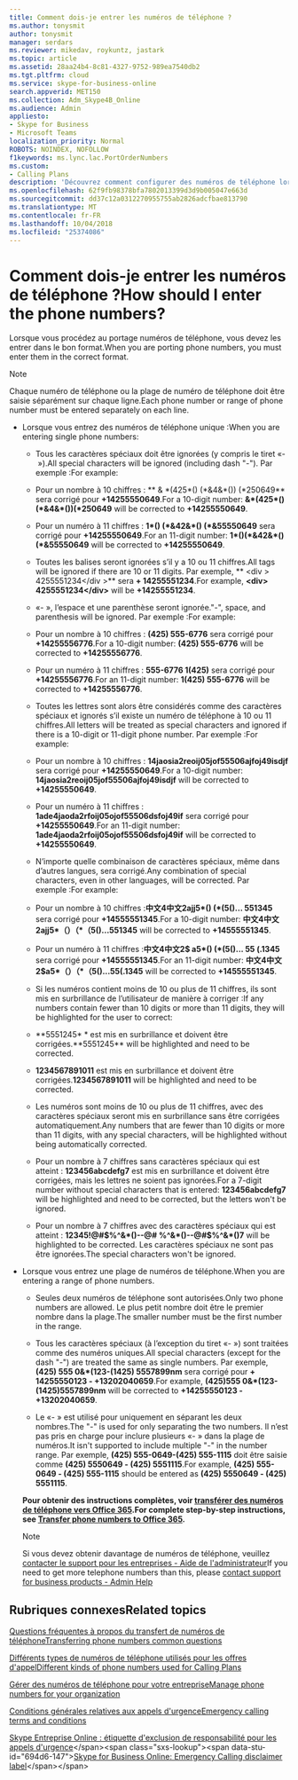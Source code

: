 ```yaml
---
title: Comment dois-je entrer les numéros de téléphone ?
ms.author: tonysmit
author: tonysmit
manager: serdars
ms.reviewer: mikedav, roykuntz, jastark
ms.topic: article
ms.assetid: 28aa24b4-8c81-4327-9752-989ea7540db2
ms.tgt.pltfrm: cloud
ms.service: skype-for-business-online
search.appverid: MET150
ms.collection: Adm_Skype4B_Online
ms.audience: Admin
appliesto:
- Skype for Business
- Microsoft Teams
localization_priority: Normal
ROBOTS: NOINDEX, NOFOLLOW
f1keywords: ms.lync.lac.PortOrderNumbers
ms.custom:
- Calling Plans
description: 'Découvrez comment configurer des numéros de téléphone lorsque vous les au port Skype pour les entreprises. '
ms.openlocfilehash: 62f9fb98378bfa7802013399d3d9b005047e663d
ms.sourcegitcommit: dd37c12a0312270955755ab2826adcfbae813790
ms.translationtype: MT
ms.contentlocale: fr-FR
ms.lasthandoff: 10/04/2018
ms.locfileid: "25374086"
---
```

# <a name="how-should-i-enter-the-phone-numbers"></a><span data-ttu-id="694d6-103">Comment dois-je entrer les numéros de téléphone ?</span><span class="sxs-lookup"><span data-stu-id="694d6-103">How should I enter the phone numbers?</span></span>

<span data-ttu-id="694d6-104">Lorsque vous procédez au portage numéros de téléphone, vous devez les entrer dans le bon format.</span><span class="sxs-lookup"><span data-stu-id="694d6-104">When you are porting phone numbers, you must enter them in the correct format.</span></span> 
  
> [!NOTE]
> <span data-ttu-id="694d6-105">Chaque numéro de téléphone ou la plage de numéro de téléphone doit être saisie séparément sur chaque ligne.</span><span class="sxs-lookup"><span data-stu-id="694d6-105">Each phone number or range of phone number must be entered separately on each line.</span></span> 
  
- <span data-ttu-id="694d6-106">Lorsque vous entrez des numéros de téléphone unique :</span><span class="sxs-lookup"><span data-stu-id="694d6-106">When you are entering single phone numbers:</span></span>
    
  - <span data-ttu-id="694d6-107">Tous les caractères spéciaux doit être ignorées (y compris le tiret «- »).</span><span class="sxs-lookup"><span data-stu-id="694d6-107">All special characters will be ignored (including dash "-").</span></span> <span data-ttu-id="694d6-108">Par exemple :</span><span class="sxs-lookup"><span data-stu-id="694d6-108">For example:</span></span>
    
  - <span data-ttu-id="694d6-109">Pour un nombre à 10 chiffres : \*\* &amp; \*(425\*() (\*&amp;4&amp;\*()) (\*250649\*\* sera corrigé pour **+14255550649**.</span><span class="sxs-lookup"><span data-stu-id="694d6-109">For a 10-digit number: **&amp;\*(425\*()(\*&amp;4&amp;\*())(\*250649** will be corrected to **+14255550649**.</span></span>
    
  - <span data-ttu-id="694d6-110">Pour un numéro à 11 chiffres : **1\*() (\*&amp;42&amp;\*() (\*&amp;55550649** sera corrigé pour **+14255550649**.</span><span class="sxs-lookup"><span data-stu-id="694d6-110">For an 11-digit number: **1\*()(\*&amp;42&amp;\*()(\*&amp;55550649** will be corrected to **+14255550649**.</span></span>
    
  - <span data-ttu-id="694d6-111">Toutes les balises seront ignorées s’il y a 10 ou 11 chiffres.</span><span class="sxs-lookup"><span data-stu-id="694d6-111">All tags will be ignored if there are 10 or 11 digits.</span></span> <span data-ttu-id="694d6-112">Par exemple, \*\* \<div > 4255551234\</div >\*\* sera **+ 14255551234**.</span><span class="sxs-lookup"><span data-stu-id="694d6-112">For example, **\<div> 4255551234\</div>** will be **+14255551234**.</span></span>
    
  - <span data-ttu-id="694d6-113">«- », l’espace et une parenthèse seront ignorée.</span><span class="sxs-lookup"><span data-stu-id="694d6-113">"-", space, and parenthesis will be ignored.</span></span> <span data-ttu-id="694d6-114">Par exemple :</span><span class="sxs-lookup"><span data-stu-id="694d6-114">For example:</span></span>
    
  - <span data-ttu-id="694d6-115">Pour un nombre à 10 chiffres : **(425) 555-6776** sera corrigé pour **+14255556776**.</span><span class="sxs-lookup"><span data-stu-id="694d6-115">For a 10-digit number: **(425) 555-6776** will be corrected to **+14255556776**.</span></span>
    
  - <span data-ttu-id="694d6-116">Pour un numéro à 11 chiffres : **555-6776 1(425)** sera corrigé pour **+14255556776**.</span><span class="sxs-lookup"><span data-stu-id="694d6-116">For an 11-digit number: **1(425) 555-6776** will be corrected to **+14255556776**.</span></span>
    
  - <span data-ttu-id="694d6-117">Toutes les lettres sont alors être considérés comme des caractères spéciaux et ignorés s’il existe un numéro de téléphone à 10 ou 11 chiffres.</span><span class="sxs-lookup"><span data-stu-id="694d6-117">All letters will be treated as special characters and ignored if there is a 10-digit or 11-digit phone number.</span></span> <span data-ttu-id="694d6-118">Par exemple :</span><span class="sxs-lookup"><span data-stu-id="694d6-118">For example:</span></span>
    
  - <span data-ttu-id="694d6-119">Pour un nombre à 10 chiffres : **14jaosia2reoij05jof55506ajfoj49isdjf** sera corrigé pour **+14255550649**.</span><span class="sxs-lookup"><span data-stu-id="694d6-119">For a 10-digit number: **14jaosia2reoij05jof55506ajfoj49isdjf** will be corrected to **+14255550649**.</span></span>
    
  - <span data-ttu-id="694d6-120">Pour un numéro à 11 chiffres : **1ade4jaoda2rfoij05ojof55506dsfoj49if** sera corrigé pour **+14255550649**.</span><span class="sxs-lookup"><span data-stu-id="694d6-120">For an 11-digit number: **1ade4jaoda2rfoij05ojof55506dsfoj49if** will be corrected to **+14255550649**.</span></span>
    
  - <span data-ttu-id="694d6-121">N’importe quelle combinaison de caractères spéciaux, même dans d’autres langues, sera corrigé.</span><span class="sxs-lookup"><span data-stu-id="694d6-121">Any combination of special characters, even in other languages, will be corrected.</span></span> <span data-ttu-id="694d6-122">Par exemple :</span><span class="sxs-lookup"><span data-stu-id="694d6-122">For example:</span></span> 
    
  - <span data-ttu-id="694d6-123">Pour un nombre à 10 chiffres :**中文4中文2ajj5\*() (\*(5()... 551345** sera corrigé pour **+14555551345**.</span><span class="sxs-lookup"><span data-stu-id="694d6-123">For a 10-digit number: **中文4中文2ajj5\*（）（\*（5()...551345** will be corrected to **+14555551345**.</span></span>
    
  - <span data-ttu-id="694d6-124">Pour un numéro à 11 chiffres :**中文4中文2$ a5\*() (\*(5()... 55 (.1345** sera corrigé pour **+14555551345**.</span><span class="sxs-lookup"><span data-stu-id="694d6-124">For an 11-digit number: **中文4中文2$a5\*（）（\*（5()...55(.1345** will be corrected to **+14555551345**.</span></span>
    
  - <span data-ttu-id="694d6-125">Si les numéros contient moins de 10 ou plus de 11 chiffres, ils sont mis en surbrillance de l’utilisateur de manière à corriger :</span><span class="sxs-lookup"><span data-stu-id="694d6-125">If any numbers contain fewer than 10 digits or more than 11 digits, they will be highlighted for the user to correct:</span></span>
    
  - <span data-ttu-id="694d6-126">\*\*5551245\* \* est mis en surbrillance et doivent être corrigées.</span><span class="sxs-lookup"><span data-stu-id="694d6-126">\*\*5551245\*\* will be highlighted and need to be corrected.</span></span>
    
  - <span data-ttu-id="694d6-127">**1234567891011** est mis en surbrillance et doivent être corrigées.</span><span class="sxs-lookup"><span data-stu-id="694d6-127">**1234567891011** will be highlighted and need to be corrected.</span></span>
    
  - <span data-ttu-id="694d6-128">Les numéros sont moins de 10 ou plus de 11 chiffres, avec des caractères spéciaux seront mis en surbrillance sans être corrigées automatiquement.</span><span class="sxs-lookup"><span data-stu-id="694d6-128">Any numbers that are fewer than 10 digits or more than 11 digits, with any special characters, will be highlighted without being automatically corrected.</span></span>
    
  - <span data-ttu-id="694d6-129">Pour un nombre à 7 chiffres sans caractères spéciaux qui est atteint : **123456abcdefg7** est mis en surbrillance et doivent être corrigées, mais les lettres ne soient pas ignorées.</span><span class="sxs-lookup"><span data-stu-id="694d6-129">For a 7-digit number without special characters that is entered: **123456abcdefg7** will be highlighted and need to be corrected, but the letters won't be ignored.</span></span>
    
  - <span data-ttu-id="694d6-130">Pour un nombre à 7 chiffres avec des caractères spéciaux qui est atteint : **12345!@#$%^&amp;\*()--@# $% ^&amp;\*() 7** est mise en surbrillance pour être corrigées.</span><span class="sxs-lookup"><span data-stu-id="694d6-130">For a 7-digit number with special characters that is entered: **12345!@#$%^&amp;\*()--@#$%^&amp;\*()7** will be highlighted to be corrected.</span></span> <span data-ttu-id="694d6-131">Les caractères spéciaux ne sont pas être ignorées.</span><span class="sxs-lookup"><span data-stu-id="694d6-131">The special characters won't be ignored.</span></span>
    
- <span data-ttu-id="694d6-132">Lorsque vous entrez une plage de numéros de téléphone.</span><span class="sxs-lookup"><span data-stu-id="694d6-132">When you are entering a range of phone numbers.</span></span>
    
  - <span data-ttu-id="694d6-133">Seules deux numéros de téléphone sont autorisées.</span><span class="sxs-lookup"><span data-stu-id="694d6-133">Only two phone numbers are allowed.</span></span> <span data-ttu-id="694d6-134">Le plus petit nombre doit être le premier nombre dans la plage.</span><span class="sxs-lookup"><span data-stu-id="694d6-134">The smaller number must be the first number in the range.</span></span>
    
  - <span data-ttu-id="694d6-135">Tous les caractères spéciaux (à l’exception du tiret «- ») sont traitées comme des numéros uniques.</span><span class="sxs-lookup"><span data-stu-id="694d6-135">All special characters (except for the dash "-") are treated the same as single numbers.</span></span> <span data-ttu-id="694d6-136">Par exemple, **(425) 555 0&amp;\*(123-(1425) 5557899nm** sera corrigé pour **+ 14255550123 - +13202040659**.</span><span class="sxs-lookup"><span data-stu-id="694d6-136">For example, **(425)555 0&amp;\*(123-(1425)5557899nm** will be corrected to **+14255550123 -+13202040659**.</span></span>
    
  - <span data-ttu-id="694d6-137">Le «- » est utilisé pour uniquement en séparant les deux nombres.</span><span class="sxs-lookup"><span data-stu-id="694d6-137">The "-" is used for only separating the two numbers.</span></span> <span data-ttu-id="694d6-138">Il n’est pas pris en charge pour inclure plusieurs «- » dans la plage de numéros.</span><span class="sxs-lookup"><span data-stu-id="694d6-138">It isn't supported to include multiple "-" in the number range.</span></span> <span data-ttu-id="694d6-139">Par exemple, **(425) 555-0649-(425) 555-1115** doit être saisie comme **(425) 5550649 - (425) 5551115**.</span><span class="sxs-lookup"><span data-stu-id="694d6-139">For example, **(425) 555-0649 - (425) 555-1115** should be entered as **(425) 5550649 - (425) 5551115**.</span></span>
    
  <span data-ttu-id="694d6-140">**Pour obtenir des instructions complètes, voir [transférer des numéros de téléphone vers Office 365](/microsoftteams/transfer-phone-numbers-to-office-365).**</span><span class="sxs-lookup"><span data-stu-id="694d6-140">**For complete step-by-step instructions, see [Transfer phone numbers to Office 365](/microsoftteams/transfer-phone-numbers-to-office-365).**</span></span>

  > [!NOTE]
  > <span data-ttu-id="694d6-141">Si vous devez obtenir davantage de numéros de téléphone, veuillez [contacter le support pour les entreprises - Aide de l'administrateur](https://support.office.com/article/32a17ca7-6fa0-4870-8a8d-e25ba4ccfd4b)</span><span class="sxs-lookup"><span data-stu-id="694d6-141">If you need to get more telephone numbers than this, please [contact support for business products - Admin Help](https://support.office.com/article/32a17ca7-6fa0-4870-8a8d-e25ba4ccfd4b)</span></span>

  
## <a name="related-topics"></a><span data-ttu-id="694d6-142">Rubriques connexes</span><span class="sxs-lookup"><span data-stu-id="694d6-142">Related topics</span></span>
[<span data-ttu-id="694d6-143">Questions fréquentes à propos du transfert de numéros de téléphone</span><span class="sxs-lookup"><span data-stu-id="694d6-143">Transferring phone numbers common questions</span></span>](/microsoftteams/transferring-phone-numbers-common-questions)

[<span data-ttu-id="694d6-144">Différents types de numéros de téléphone utilisés pour les offres d'appel</span><span class="sxs-lookup"><span data-stu-id="694d6-144">Different kinds of phone numbers used for Calling Plans</span></span>](/microsoftteams/different-kinds-of-phone-numbers-used-for-calling-plans)

[<span data-ttu-id="694d6-145">Gérer des numéros de téléphone pour votre entreprise</span><span class="sxs-lookup"><span data-stu-id="694d6-145">Manage phone numbers for your organization</span></span>](/microsoftteams/manage-phone-numbers-for-your-organization)

[<span data-ttu-id="694d6-146">Conditions générales relatives aux appels d'urgence</span><span class="sxs-lookup"><span data-stu-id="694d6-146">Emergency calling terms and conditions</span></span>](/microsoftteams/emergency-calling-terms-and-conditions)

<span data-ttu-id="694d6-147">[Skype Entreprise Online : étiquette d'exclusion de responsabilité pour les appels d'urgence](https://github.com/MicrosoftDocs/OfficeDocs-SkypeForBusiness/blob/live/Teams/downloads/emergency-calling/emergency-calling-label-(en-us)-(v.1.0).zip?raw=true)</span><span class="sxs-lookup"><span data-stu-id="694d6-147">[Skype for Business Online: Emergency Calling disclaimer label](https://github.com/MicrosoftDocs/OfficeDocs-SkypeForBusiness/blob/live/Teams/downloads/emergency-calling/emergency-calling-label-(en-us)-(v.1.0).zip?raw=true)</span></span>

  
 